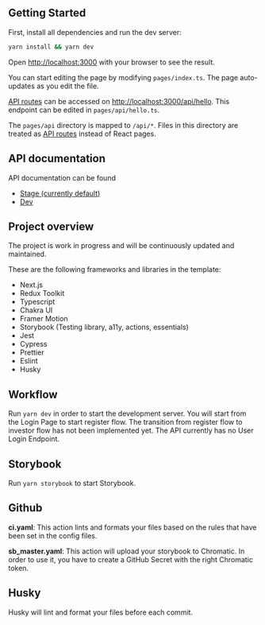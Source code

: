 ## Getting Started

First, install all dependencies and run the dev server:

```bash
yarn install && yarn dev
```

Open [http://localhost:3000](http://localhost:3000) with your browser to see the result.

You can start editing the page by modifying `pages/index.ts`. The page auto-updates as you edit the file.

[API routes](https://nextjs.org/docs/api-routes/introduction) can be accessed
on [http://localhost:3000/api/hello](http://localhost:3000/api/hello). This endpoint can be edited
in `pages/api/hello.ts`.

The `pages/api` directory is mapped to `/api/*`. Files in this directory are treated
as [API routes](https://nextjs.org/docs/api-routes/introduction) instead of React pages.

## API documentation

API documentation can be found

* [Stage (currently default)](https://api-staging.econos.green/api/v1/docs)
* [Dev](https://api-staging.econos.green/api/v1/docs)

## Project overview

The project is work in progress and will be continuously updated and maintained.

These are the following frameworks and libraries in the template:

* Next.js
* Redux Toolkit
* Typescript
* Chakra UI
* Framer Motion
* Storybook (Testing library, a11y, actions, essentials)
* Jest
* Cypress
* Prettier
* Eslint
* Husky

## Workflow

Run `yarn dev` in order to start the development server. You will start from the Login Page to start register flow. The
transition from register flow to investor flow has not been implemented yet. The API currently has no User Login
Endpoint.

## Storybook

Run `yarn storybook` to start Storybook.

## Github

**ci.yaml**: This action lints and formats your files based on the rules that have been set in the config files.

**sb_master.yaml**: This action will upload your storybook to Chromatic. In order to use it, you have to create a GitHub
Secret with the right Chromatic token.

## Husky

Husky will lint and format your files before each commit.

